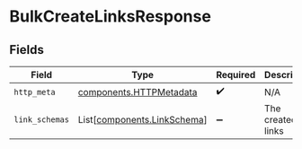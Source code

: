 # BulkCreateLinksResponse


## Fields

| Field                                                                | Type                                                                 | Required                                                             | Description                                                          |
| -------------------------------------------------------------------- | -------------------------------------------------------------------- | -------------------------------------------------------------------- | -------------------------------------------------------------------- |
| `http_meta`                                                          | [components.HTTPMetadata](../../models/components/httpmetadata.md)   | :heavy_check_mark:                                                   | N/A                                                                  |
| `link_schemas`                                                       | List[[components.LinkSchema](../../models/components/linkschema.md)] | :heavy_minus_sign:                                                   | The created links                                                    |